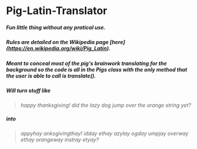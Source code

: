 # Pig-Latin-Translator

##### Fun little thing without any pratical use.
##### Rules are detailed on the Wikipedia page [here] (https://en.wikipedia.org/wiki/Pig_Latin).
##### Meant to conceal most of the pig's brainwork translating for the background so the code is all in the Pigs class with the only method that the user is able to call is translate().

##### Will turn stuff like 
> *happy thanksgiving! did the lazy dog jump over the orange string yet?* 
##### into 
>*appyhay anksgivingthay! idday ethay azylay ogday umpjay overway ethay orangeway instray etyay?*
